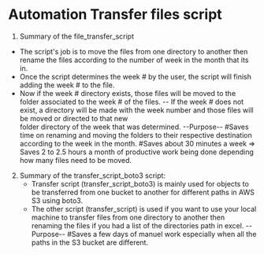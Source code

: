 # Automation Transfer files script

1. Summary of the file_transfer_script 
  - The script's job is to move the files from one directory to another then rename the files according to the number of week in the month       that its in.
  - Once the script determines the week # by the user, the script will finish adding the week # to the file.
  - Now if the week # directory exists, those files will be moved to the folder associated to the week # of the files.
    -- If the week # does not exist, a directory will be made with the week number and those files will be moved or directed to that new   
        folder directory of the week that   was determined. 
--Purpose--
#Saves time on renaming and moving the folders to their respective destination according to the week in the month.
#Saves about 30 minutes a week => Saves 2 to 2.5 hours a month of productive work being done depending how many files need to be moved. 

2. Summary of the transfer_script_boto3 script:
   - Transfer script (transfer_script_boto3) is mainly used for objects to be transferred from one bucket to another for different paths in 
      AWS S3 using boto3.
   - The other script (transfer_script) is used if you want to use your local machine to transfer files from one directory to another then 
      renaming the files if you had a list of the directories path in excel.
--Purpose--
#Saves a few days of manuel work especially when all the paths in the S3 bucket are different. 
